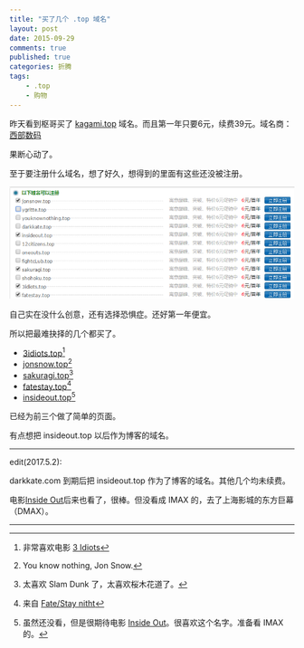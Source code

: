 ```yaml
---
title: "买了几个 .top 域名"
layout: post
date: 2015-09-29
comments: true
published: true
categories: 折腾
tags:
    - .top
    - 购物
---
```


昨天看到枢哥买了 [kagami.top](http://kagami.top) 域名。而且第一年只要6元，续费39元。域名商：[西部数码](http://www.west.cn)

果断心动了。

至于要注册什么域名，想了好久，想得到的里面有这些还没被注册。

![](/assets/images/2015/09/29/domain-list.png)

自己实在没什么创意，还有选择恐惧症。还好第一年便宜。

所以把最难抉择的几个都买了。

- [3idiots.top](http://3idiots.top)[^1]
- [jonsnow.top](http://jonsnow.top)[^2]
- [sakuragi.top](http://sakuragi.top)[^3]
- [fatestay.top](http://fatestay.top)[^4]
- [insideout.top](http://insideout.top)[^5]

已经为前三个做了简单的页面。

有点想把 insideout.top 以后作为博客的域名。

---

edit(2017.5.2): 

darkkate.com 到期后把 insideout.top 作为了博客的域名。其他几个均未续费。

电影[Inside Out](http://movie.douban.com/subject/10533913/)后来也看了，很棒。但没看成 IMAX 的，去了上海影城的东方巨幕（DMAX）。

---

 [^1]: 非常喜欢电影 [3 Idiots](http://movie.douban.com/subject/3793023/)
 [^2]: You know nothing, Jon Snow.
 [^3]: 太喜欢 Slam Dunk 了，太喜欢桜木花道了。
 [^4]: 来自 [Fate/Stay nitht](https://zh.wikipedia.org/wiki/Fate/stay_night)
 [^5]: 虽然还没看，但是很期待电影 [Inside Out](http://movie.douban.com/subject/10533913/)。很喜欢这个名字。准备看 IMAX 的。
